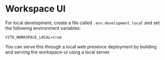 # Workspace UI

For local development, create a file called `.env.development.local` and set the following environment variables:

```
VITE_WORKSPACE_LOCAL=true
```

You can serve this through a local web presence deployment by building and serving the workspace-ui using a local server. 